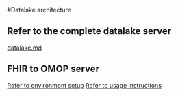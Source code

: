 #Datalake architecture

## Refer to the complete datalake server
[datalake.md](./datalake.md)

## FHIR to OMOP server
[Refer to environment setup](./installation.md)
[Refer to usage instructions](./OMOP_dbt_dagster.md)